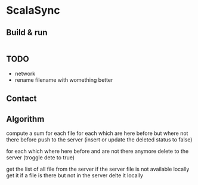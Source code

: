 # ScalaSync #

## Build & run ##

```sh
```

## TODO ##

* network
* rename filename with womething better

## Contact ##

## Algorithm ##

compute a sum for each file
for each which are here before but where not there before
   push to the server (insert or update the deleted status to false)

for each which where here before and are not there anymore
    delete to the server (troggle dete to true)

get the list of all file from the server
  if the server file is not available locally get it
  if a file is there but not in the server delte it locally

